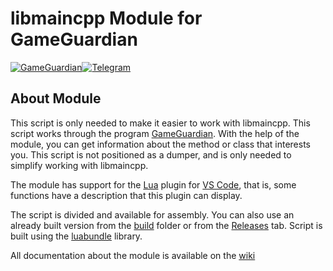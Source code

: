# libmaincpp Module for GameGuardian
[![GameGuardian](https://img.shields.io/badge/GameGuardian-7c36b1)](https://gameguardian.net/forum/files/file/3056-gglibmaincpp)[![Telegram](https://img.shields.io/badge/Telegram-2CA5E0?&logo=telegram&logoColor=white)](https://t.me/CDdreem)
## About Module

This script is only needed to make it easier to work with libmaincpp. This script works through the program [GameGuardian](https://gameguardian.net). With the help of the module, you can get information about the method or class that interests you. This script is not positioned as a dumper, and is only needed to simplify working with libmaincpp.

The module has support for the [Lua](https://marketplace.visualstudio.com/items?itemName=yinfei.luahelper) plugin for [VS Code](https://code.visualstudio.com/), that is, some functions have a description that this plugin can display.

The script is divided and available for assembly. You can also use an already built version from the [build](/build/) folder or from the [Releases](https://github.com/kruvcraft21/GGlibmaincpp/releases/latest) tab. Script is built using the [luabundle](https://github.com/Benjamin-Dobell/luabundle) library.

All documentation about the module is available on the [wiki](../../wiki/)